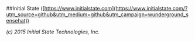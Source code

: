 ##Initial State ([https://www.initialstate.com](https://www.initialstate.com/?utm_source=github&utm_medium=github&utm_campaign=wunderground_sensehat))

_(c) 2015 Initial State Technologies, Inc._